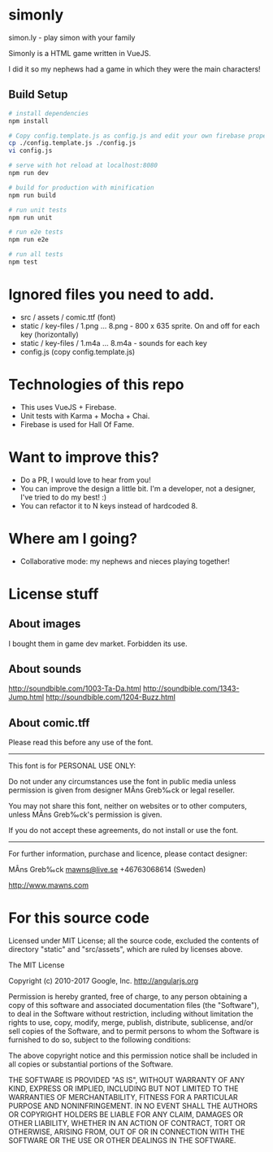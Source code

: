 # simonly
simon.ly - play simon with your family

Simonly is a HTML game written in VueJS. 

I did it so my nephews had a game in which they were the main characters!

## Build Setup

``` bash
# install dependencies
npm install

# Copy config.template.js as config.js and edit your own firebase properties
cp ./config.template.js ./config.js
vi config.js

# serve with hot reload at localhost:8080
npm run dev

# build for production with minification
npm run build

# run unit tests
npm run unit

# run e2e tests
npm run e2e

# run all tests
npm test
```

# Ignored files you need to add.
- src / assets / comic.ttf (font)
- static / key-files / 1.png ... 8.png - 800 x 635 sprite. On and off for each key (horizontally)
- static / key-files / 1.m4a ... 8.m4a - sounds for each key
- config.js (copy config.template.js)

# Technologies of this repo

- This uses VueJS + Firebase.
- Unit tests with Karma + Mocha + Chai.
- Firebase is used for Hall Of Fame.

# Want to improve this?
- Do a PR, I would love to hear from you!
- You can improve the design a little bit. I'm a developer, not a designer, I've tried to do my best! :)
- You can refactor it to N keys instead of hardcoded 8.

# Where am I going?
- Collaborative mode: my nephews and nieces playing together!

# License stuff 

## About images
I bought them in game dev market. Forbidden its use.

## About sounds
http://soundbible.com/1003-Ta-Da.html
http://soundbible.com/1343-Jump.html
http://soundbible.com/1204-Buzz.html

## About comic.tff

Please read this before any use of the font.

-----------------------

This font is for PERSONAL USE ONLY:

Do not under any circumstances use the font in public media unless 
permission is given from designer MÂns Greb‰ck or legal reseller. 

You may not share this font, neither on websites or to other computers,
unless MÂns Greb‰ck's permission is given.

If you do not accept these agreements, do not install or use the font. 


-----------------------

For further information, purchase and licence, please contact designer:

MÂns Greb‰ck 
mawns@live.se
+46763068614 (Sweden)

http://www.mawns.com

# For this source code

Licensed under MIT License; all the source code, excluded the contents of directory "static"
and "src/assets", which are ruled by licenses above.

The MIT License

Copyright (c) 2010-2017 Google, Inc. http://angularjs.org

Permission is hereby granted, free of charge, to any person obtaining a copy
of this software and associated documentation files (the "Software"), to deal
in the Software without restriction, including without limitation the rights
to use, copy, modify, merge, publish, distribute, sublicense, and/or sell
copies of the Software, and to permit persons to whom the Software is
furnished to do so, subject to the following conditions:

The above copyright notice and this permission notice shall be included in
all copies or substantial portions of the Software.

THE SOFTWARE IS PROVIDED "AS IS", WITHOUT WARRANTY OF ANY KIND, EXPRESS OR
IMPLIED, INCLUDING BUT NOT LIMITED TO THE WARRANTIES OF MERCHANTABILITY,
FITNESS FOR A PARTICULAR PURPOSE AND NONINFRINGEMENT. IN NO EVENT SHALL THE
AUTHORS OR COPYRIGHT HOLDERS BE LIABLE FOR ANY CLAIM, DAMAGES OR OTHER
LIABILITY, WHETHER IN AN ACTION OF CONTRACT, TORT OR OTHERWISE, ARISING FROM,
OUT OF OR IN CONNECTION WITH THE SOFTWARE OR THE USE OR OTHER DEALINGS IN
THE SOFTWARE.
